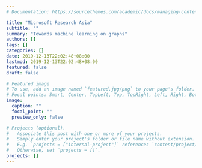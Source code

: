 ```yaml
---
# Documentation: https://sourcethemes.com/academic/docs/managing-content/

title: "Microsoft Research Asia"
subtitle: ""
summary: "Towards machine learning on graphs"
authors: []
tags: []
categories: []
date: 2019-12-13T22:02:48+08:00
lastmod: 2019-12-13T22:02:48+08:00
featured: false
draft: false

# Featured image
# To use, add an image named `featured.jpg/png` to your page's folder.
# Focal points: Smart, Center, TopLeft, Top, TopRight, Left, Right, BottomLeft, Bottom, BottomRight.
image:
  caption: ""
  focal_point: ""
  preview_only: false

# Projects (optional).
#   Associate this post with one or more of your projects.
#   Simply enter your project's folder or file name without extension.
#   E.g. `projects = ["internal-project"]` references `content/project/deep-learning/index.md`.
#   Otherwise, set `projects = []`.
projects: []
---
```

